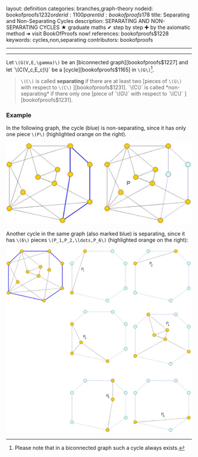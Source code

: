 layout: definition
categories: branches,graph-theory
nodeid: bookofproofs$1232
orderid: 1100
parentid: bookofproofs$178
title: Separating and Non-Separating Cycles
description: SEPARATING AND NON-SEPARATING CYCLES &#9733; graduate maths &#10004; step by step &#10010; by the axiomatic method &#10140; visit BookOfProofs now!
references: bookofproofs$1228
keywords: cycles,non,separating
contributors: bookofproofs

---


---

Let `\(G(V,E,\gamma)\)` be an [biconnected graph][bookofproofs$1227] and let `\(C(V_c,E_c)\)` be a [cycle][bookofproofs$1165] in `\(G\)`[^1]. 

> `\(C\)` is called **separating** if there are at least two [pieces of `\(G\)` with respect to `\(C\)` ][bookofproofs$1231].
> `\(C\)` is called *non-separating* if there only one [piece of `\(G\)` with respect to `\(C\)` ][bookofproofs$1231].
### Example

In the following graph, the cycle (blue) is non-separating, since it has only one piece `\(P\)` (highlighted orange on the right).


![pieces1](https://github.com/bookofproofs/bookofproofs.github.io/blob/main/_sources/_assets/images/examples/pieces1.jpg?raw=true)


Another cycle in the same graph (also marked blue) is separating, since it has  `\(6\)` pieces `\(P_1,P_2,\ldots,P_6\)` (highlighted orange on the right):


![pieces](https://github.com/bookofproofs/bookofproofs.github.io/blob/main/_sources/_assets/images/examples/pieces.jpg?raw=true)


[^1]: Please note that in a biconnected graph such a cycle always exists.
